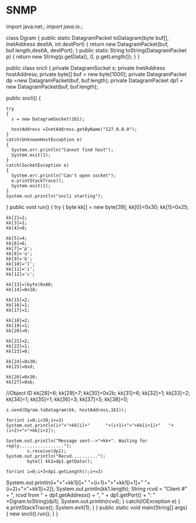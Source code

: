 # SNMP

import java.net.*;
import java.io.*;

class Dgram 
{
  public static DatagramPacket toDatagram(byte buf[], InetAddress destIA, int destPort) 
   {
    return new DatagramPacket(buf, buf.length,destIA, destPort);
   }
  public static String toString(DatagramPacket p)
   {
    return new String(p.getData(), 0, p.getLength());
   }
 } 

public class sncli
{
  private DatagramSocket s;
  private InetAddress hostAddress;
  private byte[] buf = new byte[1000];
  private DatagramPacket dp =new DatagramPacket(buf, buf.length);
  private DatagramPacket dp1 = new DatagramPacket(buf, buf.length);
 

  public sncli() 
  {
   
    try  
    {
      s = new DatagramSocket(161);      
	
      hostAddress =InetAddress.getByName("127.0.0.0");
    } 
    catch(UnknownHostException e) 
    {
      System.err.println("Cannot find host");
      System.exit(1);
    } 
    catch(SocketException e) 
    {
      System.err.println("Can't open socket");
      e.printStackTrace();
      System.exit(1);
    }
    System.out.println("sncli starting");
  }
  public void run() 
  {
    try {
	byte kk[] = new byte[39];
	kk[0]=0x30;
	kk[1]=0x25;

	kk[2]=2;
	kk[3]=1;
	kk[4]=0;

	kk[5]=4;
	kk[6]=6;
	kk[7]='p';
	kk[8]='u';
	kk[9]='b';
	kk[10]='l';
	kk[11]='i';
	kk[12]='c';

	kk[13]=(byte)0xA0;
	kk[14]=0x18;

	kk[15]=2;
	kk[16]=1;
	kk[17]=1;

	kk[18]=2;
	kk[19]=1;
	kk[20]=0;

	kk[21]=2;
	kk[22]=1;
	kk[23]=0;

	kk[24]=0x30;
	kk[25]=0xd;

	kk[26]=0x30;
	kk[27]=0xb;
//Object ID
	kk[28]=6;
	kk[29]=7;
	kk[30]=0x2b;
	kk[31]=6;
	kk[32]=1;
	kk[33]=2;
	kk[34]=1;
	kk[35]=1;
	kk[36]=3;
	kk[37]=5;
	kk[38]=0;
      
	s.send(Dgram.toDatagram(kk, hostAddress,161));
        
	for(int i=0;i<39;i+=3)
	System.out.println(i+">"+kk[i]+"      "+(i+1)+">"+kk[i+1]+"   "+(i+2)+">"+kk[i+2]);

	System.out.println("Message sent-->"+kk+". Waiting for reply.................");
            s.receive(dp1);
	System.out.println("Recvd..........");
            byte[] kk1=dp1.getData();
	
	for(int i=0;i+3<dp1.getLength();i+=3)
System.out.println(i+">"+kk1[i]+"      "+(i+1)+">"+kk1[i+1]+"     "+(i+2)+">"+kk1[i+2]);
System.out.println(kk1.length);
String rcvd = "Client #"  + ", rcvd from " + dp1.getAddress() + ", " + dp1.getPort() + ": " +Dgram.toString(dp1);
        System.out.println(rcvd);
     } 
     catch(IOException e) 
     {
      e.printStackTrace();
      System.exit(1);
     }
  }
  public static void main(String[] args) {
         new sncli().run();
  }
}
